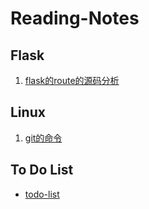 # Reading-Notes
## Flask
1. [flask的route的源码分析](https://github.com/Nidhoggz/Reading-Notes/blob/master/Flask/flask%E7%9A%84route%E7%9A%84%E6%BA%90%E7%A0%81%E5%88%86%E6%9E%90.md)
## Linux
1. [git的命令](https://github.com/Nidhoggz/Reading-Notes/blob/master/Linux/git%E5%91%BD%E4%BB%A4.md)
## To Do List
- [todo-list](https://github.com/Nidhoggz/Reading-Notes/blob/master/todo-list.md)
